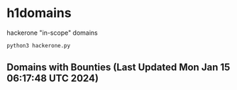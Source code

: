 # h1domains
hackerone "in-scope" domains

`python3 hackerone.py`
## Domains with Bounties (Last Updated Mon Jan 15 06:17:48 UTC 2024)
```

```
